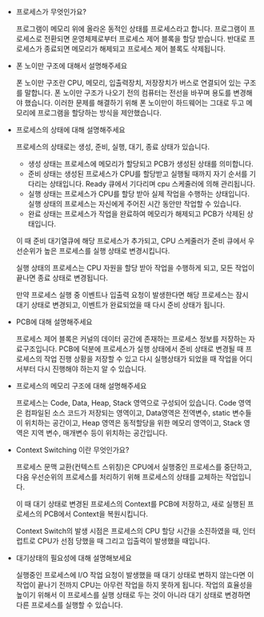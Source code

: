 - 프로세스가 무엇인가요?

  프로그램이 메모리 위에 올라온 동적인 상태를 프로세스라고 합니다. 프로그램이 프로세스로 전환되면 운영체제로부터 프로세스 제어 블록을 할당 받습니다. 반대로 프로세스가 종료되면 메모리가 해제되고 프로세스 제어 블록도 삭제됩니다.

- 폰 노이만 구조에 대해서 설명해주세요

  폰 노이만 구조란 CPU, 메모리, 입출력장치, 저장장치가 버스로 연결되어 있는 구조를 말합니다. 폰 노이만 구조가 나오기 전의 컴퓨터는 전선을 바꾸며 용도를 변경해야 했습니다. 이러한 문제를 해결하기 위해 폰 노이만이 하드웨어는 그대로 두고 메모리에 프로그램을 할당하는 방식을 제안했습니다.

- 프로세스의 상태에 대해 설명해주세요

  프로세스의 상태로는 생성, 준비, 실행, 대기, 종료 상태가 있습니다.

  - 생성 상태는 프로세스에 메모리가 할당되고 PCB가 생성된 상태를 의미합니다.
  - 준비 상태는 생성된 프로세스가 CPU를 할당받고 실행될 때까지 자기 순서를 기다리는 상태입니다. Ready 큐에서 기다리며 cpu 스케줄러에 의해 관리됩니다.
  - 실행 상태는 프로세스가 CPU를 할당 받아 실제 작업을 수행하는 상태입니다. 실행 상태의 프로세스는 자신에게 주어진 시간 동안만 작업할 수 있습니다.
  - 완료 상태는 프로세스가 작업을 완료하여 메모리가 해제되고 PCB가 삭제된 상태입니다.

  이 때 준비 대기열큐에 해당 프로세스가 추가되고, CPU 스케줄러가 준비 큐에서 우선순위가 높은 프로세스를 실행 상태로 변경시킵니다.

  실행 상태의 프로세스는 CPU 자원을 할당 받아 작업을 수행하게 되고, 모든 작업이 끝나면 종료 상태로 변경됩니다.

  만약 프로세스 실행 중 이벤트나 입출력 요청이 발생한다면 해당 프로세스는 잠시 대기 상태로 변경되고, 이벤트가 완료되었을 때 다시 준비 상태가 됩니다.

- PCB에 대해 설명해주세요

  프로세스 제어 블록은 커널의 데이터 공간에 존재하는 프로세스 정보를 저장하는 자료구조입니다. PCB에 덕분에 프로세스가 실행 상태에서 준비 상태로 변경될 때 프로세스의 작업 진행 상황을 저장할 수 있고 다시 실행상태가 되었을 때 작업을 어디서부터 다시 진행해야 하는지 알 수 있습니다.

- 프로세스의 메모리 구조에 대해 설명해주세요

  프로세스는 Code, Data, Heap, Stack 영역으로 구성되어 있습니다. Code 영역은 컴파일된 소스 코드가 저장되는 영역이고, Data영역은 전역변수, static 변수들이 위치하는 공간이고, Heap 영역은 동적할당을 위한 메모리 영역이고, Stack 영역은 지역 변수, 매개변수 등이 위치하는 공간입니다.

- Context Switching 이란 무엇인가요?

  프로세스 문맥 교환(컨텍스트 스위칭)은 CPU에서 실행중인 프로세스를 중단하고, 다음 우선순위의 프로세스를 처리하기 위해 프로세스의 상태를 교체하는 작업입니다.

  이 때 대기 상태로 변경된 프로세스의 Context를 PCB에 저장하고, 새로 실행된 프로세스의 PCB에서 Context을 복원시킵니다.

  Context Switch의 발생 시점은 프로세스의 CPU 할당 시간을 소진하였을 때, 인터럽트로 CPU가 선점 당했을 때 그리고 입출력이 발생했을 때입니다.

- 대기상태의 필요성에 대해 설명해보세요

  실행중인 프로세스에 I/O 작업 요청이 발생했을 때 대기 상태로 변하지 않는다면 이 작업이 끝나기 전까지 CPU는 아무런 작업을 하지 못하게 됩니다. 작업의 효율성을 높이기 위해서 이 프로세스를 실행 상태로 두는 것이 아니라 대기 상태로 변경하면 다른 프로세스를 실행할 수 있습니다.